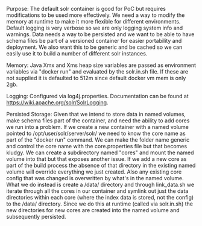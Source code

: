 Purpose:
	The default solr container is good for PoC but requires modifications to be used more effectively.  We need a way to modify the memory at runtime to make it more flexible for different environments.  Default logging is very verbose so we are only logging system info and warnings.  Data needs a way to be persisted and we want to be able to have schema files be part of a versioned container for easier portability and deployment.  We also want this to be generic and be cached so we can easily use it to build a number of different solr instances.

Memory:
	Java Xmx and Xms heap size variables are passed as environment variables via "docker run" and evaluated by the solr.in.sh file.  If these are not supplied it is defaulted to 512m since default docker vm mem is only 2gb.

Logging:
	Configured via log4j.properties.  Documentation can be found at https://wiki.apache.org/solr/SolrLogging.

Persisted Storage:
	Given that we intend to store data in named volumes, make schema files part of the container, and need the ability to add cores we run into a problem.  If we create a new container with a named volume pointed to /opt/user/solr/server/solr/<corename> we need to know the core name as part of the "docker run" command.  We can make the folder name generic and control the core name with the core.properties file but that becomes kludgy.  We can create a subdirectory named "cores" and mount the named volume into that but that exposes another issue.  If we add a new core as part of the build process the absence of that directory in the existing named volume will override everything we just created.  Also any existing core config that was changed is overwritten by what's in the named volume.  What we do instead is create a /data/ directory and through link_data.sh we iterate through all the cores in our container and symlink out just the data directories within each core (where the index data is stored, not the config) to the /data/ directory.  Since we do this at runtime (called via solr.in.sh) the new directories for new cores are created into the named volume and subsequently persisted.